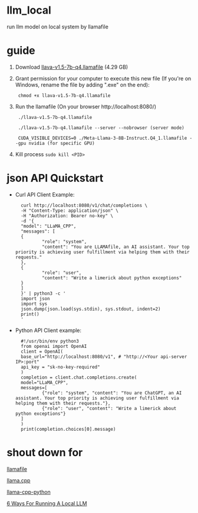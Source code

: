 # llm_local

 run llm model on local system by llamafile 

# guide

1. Download [llava-v1.5-7b-q4.llamafile](https://huggingface.co/Mozilla/llava-v1.5-7b-llamafile/resolve/main/llava-v1.5-7b-q4.llamafile?download=true) (4.29 GB)

2. Grant permission for your computer to execute this new file (If you're on Windows, rename the file by adding ".exe" on the end):

        chmod +x llava-v1.5-7b-q4.llamafile

3. Run the llamafile (On your browser http://localhost:8080/) 

        ./llava-v1.5-7b-q4.llamafile

        ./llava-v1.5-7b-q4.llamafile --server --nobrowser (server mode)

        CUDA_VISIBLE_DEVICES=0 ./Meta-Llama-3-8B-Instruct.Q4_1.llamafile --gpu nvidia (for specific GPU)

4. Kill process `sudo kill <PID>`

# json API Quickstart

- Curl API Client Example:

        curl http://localhost:8080/v1/chat/completions \
        -H "Content-Type: application/json" \
        -H "Authorization: Bearer no-key" \
        -d '{
        "model": "LLaMA_CPP",
        "messages": [
        {
                "role": "system",
                "content": "You are LLAMAfile, an AI assistant. Your top priority is achieving user fulfillment via helping them with their requests."
        },
        {
                "role": "user",
                "content": "Write a limerick about python exceptions"
        }
        ]
        }' | python3 -c '
        import json
        import sys
        json.dump(json.load(sys.stdin), sys.stdout, indent=2)
        print()
        '

- Python API Client example:

        #!/usr/bin/env python3
        from openai import OpenAI
        client = OpenAI(
        base_url="http://localhost:8080/v1", # "http://<Your api-server IP>:port"
        api_key = "sk-no-key-required"
        )
        completion = client.chat.completions.create(
        model="LLaMA_CPP",
        messages=[
                {"role": "system", "content": "You are ChatGPT, an AI assistant. Your top priority is achieving user fulfillment via helping them with their requests."},
                {"role": "user", "content": "Write a limerick about python exceptions"}
        ]
        )
        print(completion.choices[0].message)

# shout down for

[llamafile](https://github.com/Mozilla-Ocho/llamafile?tab=readme-ov-file)

[llama.cpp](https://github.com/ggerganov/llama.cpp)

[llama-cpp-python](https://github.com/abetlen/llama-cpp-python?tab=readme-ov-file)

[6 Ways For Running A Local LLM](https://semaphoreci.com/blog/local-llm)
